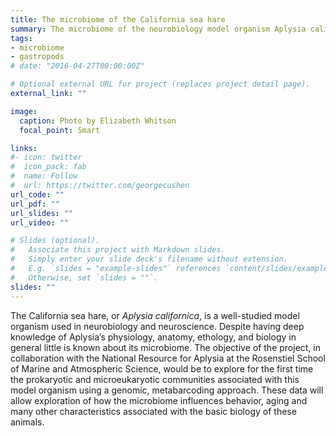 ```yaml
---
title: The microbiome of the California sea hare
summary: The microbiome of the neurobiology model organism Aplysia californica.
tags:
- microbiome
- gastropods
# date: "2016-04-27T00:00:00Z"

# Optional external URL for project (replaces project detail page).
external_link: ""

image:
  caption: Photo by Elizabeth Whitson
  focal_point: Smart

links:
#- icon: twitter
#  icon_pack: fab
#  name: Follow
#  url: https://twitter.com/georgecushen
url_code: ""
url_pdf: ""
url_slides: ""
url_video: ""

# Slides (optional).
#   Associate this project with Markdown slides.
#   Simply enter your slide deck's filename without extension.
#   E.g. `slides = "example-slides"` references `content/slides/example-slides.md`.
#   Otherwise, set `slides = ""`.
slides: ""
---
```


The California sea hare, or *Aplysia californica*, is a well-studied model organism used in neurobiology and neuroscience. Despite having deep knowledge of Aplysia’s physiology, anatomy, ethology, and biology in general little is known about its microbiome. The objective of the project, in collaboration with the National Resource for Aplysia at the Rosenstiel School of Marine and Atmospheric Science, would be to explore for the first time the prokaryotic and microeukaryotic communities associated with this model organism using a genomic, metabarcoding approach. These data will allow exploration of how the microbiome influences behavior, aging and many other characteristics associated with the basic biology of these animals.
